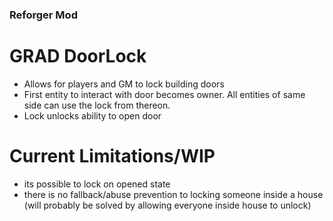 ### Reforger Mod
# GRAD DoorLock

* Allows for players and GM to lock building doors
* First entity to interact with door becomes owner. All entities of same side can use the lock from thereon.
* Lock unlocks ability to open door


# Current Limitations/WIP
* its possible to lock on opened state
* there is no fallback/abuse prevention to locking someone inside a house (will probably be solved by allowing everyone inside house to unlock)
